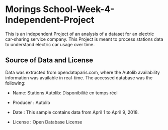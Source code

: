 # Morings School-Week-4-Independent-Project
This is an independent Project of an analysis of a dataset for an electric car-sharing service company. This Project is meant to process stations data to understand electric car usage over time.
## Source of Data and License
Data was extracted from opendataparis.com, where the Autolib availability information was available in real-time. The accessed database was the following:

* Name: Stations Autolib: Disponibilité en temps réel

* Producer : Autolib

* Date : This sample contains data from April 1 to April 9, 2018.

* License : Open Database License

